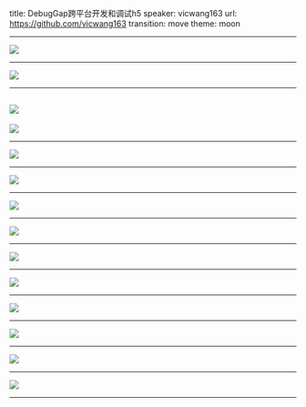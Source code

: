 title: DebugGap跨平台开发和调试h5
speaker: vicwang163
url: https://github.com/vicwang163
transition: move
theme: moon

----

![](http://ww2.sinaimg.cn/large/005OSeYugw1f9epu1bdyyj30k00b974y.jpg)

----

![](http://ww3.sinaimg.cn/large/005OSeYugw1f9epu2d20oj30k00b9jsv.jpg)

----

![](http://ww3.sinaimg.cn/large/005OSeYugw1f9epu1zvvzj30k00b9403.jpg)
----

![](http://ww3.sinaimg.cn/large/005OSeYugw1f9epu1an3aj30k00b9q3m.jpg)

----

![](http://ww3.sinaimg.cn/large/005OSeYugw1f9epu2pk2pj30k00b9tas.jpg)

----

![](http://ww2.sinaimg.cn/large/005OSeYugw1f9epu25lrqj30k00b9ta6.jpg)

----

![](http://ww1.sinaimg.cn/large/005OSeYugw1f9epu1bl4kj30k00b9wfg.jpg)

----

![](http://ww2.sinaimg.cn/large/005OSeYugw1f9epu1eahdj30k00b9aaw.jpg)

----

![](http://ww2.sinaimg.cn/large/005OSeYugw1f9epu26t9kj30k00b93zu.jpg)

----

![](http://ww1.sinaimg.cn/large/005OSeYugw1f9epu25mohj30k00b9wg8.jpg)

----

![](http://ww3.sinaimg.cn/large/005OSeYugw1f9epu29eqej30k00b9myu.jpg)

----

![](http://ww4.sinaimg.cn/large/005OSeYugw1f9epu2moy6j30k00b9tan.jpg)

----

![](http://ww1.sinaimg.cn/large/005OSeYugw1f9epu1cs0ej30k00b9dga.jpg)

----

![](http://ww3.sinaimg.cn/large/005OSeYugw1f9epu2fvv0j30k00b9jru.jpg)

----
